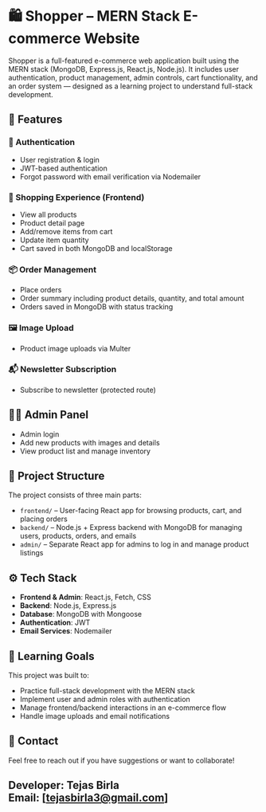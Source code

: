 # 🛍️ Shopper – MERN Stack E-commerce Website

Shopper is a full-featured e-commerce web application built using the MERN stack (MongoDB, Express.js, React.js, Node.js). It includes user authentication, product management, admin controls, cart functionality, and an order system — designed as a learning project to understand full-stack development.

## 🚀 Features

### 🔐 Authentication
- User registration & login
- JWT-based authentication
- Forgot password with email verification via Nodemailer

### 🛒 Shopping Experience (Frontend)
- View all products
- Product detail page
- Add/remove items from cart
- Update item quantity
- Cart saved in both MongoDB and localStorage

### 📦 Order Management
- Place orders
- Order summary including product details, quantity, and total amount
- Orders saved in MongoDB with status tracking

### 🖼️ Image Upload
- Product image uploads via Multer

### 📬 Newsletter Subscription
- Subscribe to newsletter (protected route)

## 🧑‍💼 Admin Panel
- Admin login
- Add new products with images and details
- View product list and manage inventory

## 📁 Project Structure

The project consists of three main parts:

- `frontend/` – User-facing React app for browsing products, cart, and placing orders  
- `backend/` – Node.js + Express backend with MongoDB for managing users, products, orders, and emails  
- `admin/` – Separate React app for admins to log in and manage product listings  

## ⚙️ Tech Stack

- **Frontend & Admin**: React.js, Fetch, CSS
- **Backend**: Node.js, Express.js
- **Database**: MongoDB with Mongoose
- **Authentication**: JWT
- **Email Services**: Nodemailer

## 🧠 Learning Goals

This project was built to:
- Practice full-stack development with the MERN stack
- Implement user and admin roles with authentication
- Manage frontend/backend interactions in an e-commerce flow
- Handle image uploads and email notifications

## 📩 Contact

Feel free to reach out if you have suggestions or want to collaborate!

**Developer**: Tejas Birla  
**Email**: [tejasbirla3@gmail.com]
---
